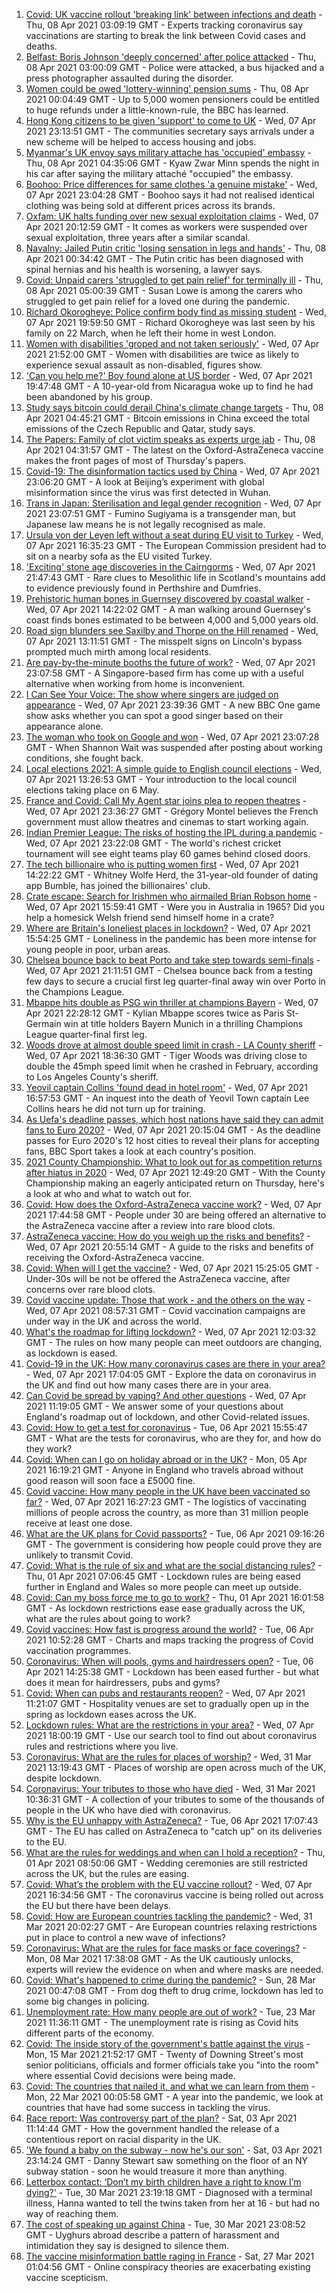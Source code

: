 1. [Covid: UK vaccine rollout 'breaking link' between infections and death](https://www.bbc.co.uk/news/health-56663969) - Thu, 08 Apr 2021 03:09:19 GMT - Experts tracking coronavirus say vaccinations are starting to break the link between Covid cases and deaths.
2. [Belfast: Boris Johnson 'deeply concerned' after police attacked](https://www.bbc.co.uk/news/uk-northern-ireland-56669508) - Thu, 08 Apr 2021 03:00:09 GMT - Police were attacked, a bus hijacked and a press photographer assaulted during the disorder.
3. [Women could be owed 'lottery-winning' pension sums](https://www.bbc.co.uk/news/business-56654665) - Thu, 08 Apr 2021 00:04:49 GMT - Up to 5,000 women pensioners could be entitled to huge refunds under a little-known-rule, the BBC has learned.
4. [Hong Kong citizens to be given 'support' to come to UK](https://www.bbc.co.uk/news/uk-56669016) - Wed, 07 Apr 2021 23:13:51 GMT - The communities secretary says arrivals under a new scheme will be helped to access housing and jobs.
5. [Myanmar's UK envoy says military attache has 'occupied' embassy](https://www.bbc.co.uk/news/world-asia-56670524) - Thu, 08 Apr 2021 04:35:06 GMT - Kyaw Zwar Minn spends the night in his car after saying the military attaché "occupied" the embassy.
6. [Boohoo: Price differences for same clothes 'a genuine mistake'](https://www.bbc.co.uk/news/business-56653060) - Wed, 07 Apr 2021 23:04:28 GMT - Boohoo says it had not realised identical clothing was being sold at different prices across its brands.
7. [Oxfam: UK halts funding over new sexual exploitation claims](https://www.bbc.co.uk/news/health-56670162) - Wed, 07 Apr 2021 20:12:59 GMT - It comes as workers were suspended over sexual exploitation, three years after a similar scandal.
8. [Navalny: Jailed Putin critic 'losing sensation in legs and hands'](https://www.bbc.co.uk/news/world-europe-56671117) - Thu, 08 Apr 2021 00:34:42 GMT - The Putin critic has been diagnosed with spinal hernias and his health is worsening, a lawyer says.
9. [Covid: Unpaid carers 'struggled to get pain relief' for terminally ill](https://www.bbc.co.uk/news/uk-56669015) - Thu, 08 Apr 2021 05:00:39 GMT - Susan Lowe is among the carers who struggled to get pain relief for a loved one during the pandemic.
10. [Richard Okorogheye: Police confirm body find as missing student](https://www.bbc.co.uk/news/uk-england-london-56606389) - Wed, 07 Apr 2021 19:59:50 GMT - Richard Okorogheye was last seen by his family on 22 March, when he left their home in west London.
11. [Women with disabilities 'groped and not taken seriously'](https://www.bbc.co.uk/news/uk-wales-56664969) - Wed, 07 Apr 2021 21:52:00 GMT - Women with disabilities are twice as likely to experience sexual assault as non-disabled, figures show.
12. ['Can you help me?' Boy found alone at US border](https://www.bbc.co.uk/news/world-us-canada-56670094) - Wed, 07 Apr 2021 19:47:48 GMT - A 10-year-old from Nicaragua woke up to find he had been abandoned by his group.
13. [Study says bitcoin could derail China's climate change targets](https://www.bbc.co.uk/news/business-56671488) - Thu, 08 Apr 2021 04:45:21 GMT - Bitcoin emissions in China exceed the total emissions of the Czech Republic and Qatar, study says.
14. [The Papers: Family of clot victim speaks as experts urge jab](https://www.bbc.co.uk/news/blogs-the-papers-56670874) - Thu, 08 Apr 2021 04:31:57 GMT - The latest on the Oxford-AstraZeneca vaccine makes the front pages of most of Thursday's papers.
15. [Covid-19: The disinformation tactics used by China](https://www.bbc.co.uk/news/world-asia-china-56513257) - Wed, 07 Apr 2021 23:06:20 GMT - A look at Beijing’s experiment with global misinformation since the virus was first detected in Wuhan.
16. [Trans in Japan: Sterilisation and legal gender recognition](https://www.bbc.co.uk/news/world-asia-56670164) - Wed, 07 Apr 2021 23:07:51 GMT - Fumino Sugiyama is a transgender man, but Japanese law means he is not legally recognised as male.
17. [Ursula von der Leyen left without a seat during EU visit to Turkey](https://www.bbc.co.uk/news/world-europe-56668347) - Wed, 07 Apr 2021 16:35:23 GMT - The European Commission president had to sit on a nearby sofa as the EU visited Turkey.
18. ['Exciting' stone age discoveries in the Cairngorms](https://www.bbc.co.uk/news/uk-scotland-north-east-orkney-shetland-56661834) - Wed, 07 Apr 2021 21:47:43 GMT - Rare clues to Mesolithic life in Scotland's mountains add to evidence previously found in Perthshire and Dumfries.
19. [Prehistoric human bones in Guernsey discovered by coastal walker](https://www.bbc.co.uk/news/world-europe-guernsey-56663491) - Wed, 07 Apr 2021 14:22:02 GMT - A man walking around Guernsey's coast finds bones estimated to be between 4,000 and 5,000 years old.
20. [Road sign blunders see Saxilby and Thorpe on the Hill renamed](https://www.bbc.co.uk/news/uk-england-lincolnshire-56662310) - Wed, 07 Apr 2021 13:11:51 GMT - The misspelt signs on Lincoln's bypass prompted much mirth among local residents.
21. [Are pay-by-the-minute booths the future of work?](https://www.bbc.co.uk/news/business-56492376) - Wed, 07 Apr 2021 23:07:58 GMT - A Singapore-based firm has come up with a useful alternative when working from home is inconvenient.
22. [I Can See Your Voice: The show where singers are judged on appearance](https://www.bbc.co.uk/news/entertainment-arts-55950360) - Wed, 07 Apr 2021 23:39:36 GMT - A new BBC One game show asks whether you can spot a good singer based on their appearance alone.
23. [The woman who took on Google and won](https://www.bbc.co.uk/news/technology-56659212) - Wed, 07 Apr 2021 23:07:28 GMT - When Shannon Wait was suspended after posting about working conditions, she fought back.
24. [Local elections 2021: A simple guide to English council elections](https://www.bbc.co.uk/news/uk-politics-56562354) - Wed, 07 Apr 2021 13:26:53 GMT - Your introduction to the local council elections taking place on 6 May.
25. [France and Covid: Call My Agent star joins plea to reopen theatres](https://www.bbc.co.uk/news/world-europe-56663222) - Wed, 07 Apr 2021 23:36:27 GMT - Grégory Montel believes the French government must allow theatres and cinemas to start working again.
26. [Indian Premier League: The risks of hosting the IPL during a pandemic](https://www.bbc.co.uk/news/world-asia-india-56637098) - Wed, 07 Apr 2021 23:22:08 GMT - The world's richest cricket tournament will see eight teams play 60 games behind closed doors.
27. [The tech billionaire who is putting women first](https://www.bbc.co.uk/news/technology-56662100) - Wed, 07 Apr 2021 14:22:22 GMT - Whitney Wolfe Herd, the 31-year-old founder of dating app Bumble, has joined the billionaires' club.
28. [Crate escape: Search for Irishmen who airmailed Brian Robson home](https://www.bbc.co.uk/news/uk-northern-ireland-56648439) - Wed, 07 Apr 2021 15:59:41 GMT - Were you in Australia in 1965? Did you help a homesick Welsh friend send himself home in a crate?
29. [Where are Britain's loneliest places in lockdown?](https://www.bbc.co.uk/news/education-56664180) - Wed, 07 Apr 2021 15:54:25 GMT - Loneliness in the pandemic has been more intense for young people in poor, urban areas.
30. [Chelsea bounce back to beat Porto and take step towards semi-finals](https://www.bbc.co.uk/sport/football/56653905) - Wed, 07 Apr 2021 21:11:51 GMT - Chelsea bounce back from a testing few days to secure a crucial first leg quarter-final away win over Porto in the Champions League.
31. [Mbappe hits double as PSG win thriller at champions Bayern](https://www.bbc.co.uk/sport/football/56654042) - Wed, 07 Apr 2021 22:28:12 GMT - Kylian Mbappe scores twice as Paris St-Germain win at title holders Bayern Munich in a thrilling Champions League quarter-final first leg.
32. [Woods drove at almost double speed limit in crash - LA County sheriff](https://www.bbc.co.uk/sport/golf/56668821) - Wed, 07 Apr 2021 18:36:30 GMT - Tiger Woods was driving close to double the 45mph speed limit when he crashed in February, according to Los Angeles County's sheriff.
33. [Yeovil captain Collins 'found dead in hotel room'](https://www.bbc.co.uk/news/uk-england-somerset-56668025) - Wed, 07 Apr 2021 16:57:53 GMT - An inquest into the death of Yeovil Town captain Lee Collins hears he did not turn up for training.
34. [As Uefa's deadline passes, which host nations have said they can admit fans to Euro 2020?](https://www.bbc.co.uk/sport/football/56667738) - Wed, 07 Apr 2021 20:15:04 GMT - As the deadline passes for Euro 2020's 12 host cities to reveal their plans for accepting fans, BBC Sport takes a look at each country's position.
35. [2021 County Championship: What to look out for as competition returns after hiatus in 2020](https://www.bbc.co.uk/sport/cricket/56653855) - Wed, 07 Apr 2021 12:49:20 GMT - With the County Championship making an eagerly anticipated return on Thursday, here's a look at who and what to watch out for.
36. [Covid: How does the Oxford-AstraZeneca vaccine work?](https://www.bbc.co.uk/news/health-55302595) - Wed, 07 Apr 2021 17:44:58 GMT - People under 30 are being offered an alternative to the AstraZeneca vaccine after a review into rare blood clots.
37. [AstraZeneca vaccine: How do you weigh up the risks and benefits?](https://www.bbc.co.uk/news/explainers-56665396) - Wed, 07 Apr 2021 20:55:14 GMT - A guide to the risks and benefits of receiving the Oxford-AstraZeneca vaccine.
38. [Covid: When will I get the vaccine?](https://www.bbc.co.uk/news/health-55045639) - Wed, 07 Apr 2021 15:25:05 GMT - Under-30s will be not be offered the AstraZeneca vaccine, after concerns over rare blood clots.
39. [Covid vaccine update: Those that work - and the others on the way](https://www.bbc.co.uk/news/health-51665497) - Wed, 07 Apr 2021 08:57:31 GMT - Covid vaccination campaigns are under way in the UK and across the world.
40. [What's the roadmap for lifting lockdown?](https://www.bbc.co.uk/news/explainers-52530518) - Wed, 07 Apr 2021 12:03:32 GMT - The rules on how many people can meet outdoors are changing, as lockdown is eased.
41. [Covid-19 in the UK: How many coronavirus cases are there in your area?](https://www.bbc.co.uk/news/uk-51768274) - Wed, 07 Apr 2021 17:04:05 GMT - Explore the data on coronavirus in the UK and find out how many cases there are in your area.
42. [Can Covid be spread by vaping? And other questions](https://www.bbc.co.uk/news/world-asia-china-51176409) - Wed, 07 Apr 2021 11:19:05 GMT - We answer some of your questions about England's roadmap out of lockdown, and other Covid-related issues.
43. [Covid: How to get a test for coronavirus](https://www.bbc.co.uk/news/health-51943612) - Tue, 06 Apr 2021 15:55:47 GMT - What are the tests for coronavirus, who are they for, and how do they work?
44. [Covid: When can I go on holiday abroad or in the UK?](https://www.bbc.co.uk/news/explainers-52646738) - Mon, 05 Apr 2021 16:19:21 GMT - Anyone in England who travels abroad without good reason will soon face a £5000 fine.
45. [Covid vaccine: How many people in the UK have been vaccinated so far?](https://www.bbc.co.uk/news/health-55274833) - Wed, 07 Apr 2021 16:27:23 GMT - The logistics of vaccinating millions of people across the country, as more than 31 million people receive at least one dose.
46. [What are the UK plans for Covid passports?](https://www.bbc.co.uk/news/explainers-55718553) - Tue, 06 Apr 2021 09:16:26 GMT - The government is considering how people could prove they are unlikely to transmit Covid.
47. [Covid: What is the rule of six and what are the social distancing rules?](https://www.bbc.co.uk/news/uk-51506729) - Thu, 01 Apr 2021 07:06:45 GMT - Lockdown rules are being eased further in England and Wales so more people can meet up outside.
48. [Covid: Can my boss force me to go to work?](https://www.bbc.co.uk/news/business-52567567) - Thu, 01 Apr 2021 16:01:58 GMT - As lockdown restrictions ease ease gradually across the UK, what are the rules about going to work?
49. [Covid vaccines: How fast is progress around the world?](https://www.bbc.co.uk/news/world-56237778) - Tue, 06 Apr 2021 10:52:28 GMT - Charts and maps tracking the progress of Covid vaccination programmes.
50. [Coronavirus: When will pools, gyms and hairdressers open?](https://www.bbc.co.uk/news/explainers-53349989) - Tue, 06 Apr 2021 14:25:38 GMT - Lockdown has been eased further - but what does it mean for hairdressers, pubs and gyms?
51. [Covid: When can pubs and restaurants reopen?](https://www.bbc.co.uk/news/business-52977388) - Wed, 07 Apr 2021 11:21:07 GMT - Hospitality venues are set to gradually open up in the spring as lockdown eases across the UK.
52. [Lockdown rules: What are the restrictions in your area?](https://www.bbc.co.uk/news/uk-54373904) - Wed, 07 Apr 2021 18:00:19 GMT - Use our search tool to find out about coronavirus rules and restrictions where you live.
53. [Coronavirus: What are the rules for places of worship?](https://www.bbc.co.uk/news/explainers-53219921) - Wed, 31 Mar 2021 13:19:43 GMT - Places of worship are open across much of the UK, despite lockdown.
54. [Coronavirus: Your tributes to those who have died](https://www.bbc.co.uk/news/uk-52676411) - Wed, 31 Mar 2021 10:36:31 GMT - A collection of your tributes to some of the thousands of people in the UK who have died with coronavirus.
55. [Why is the EU unhappy with AstraZeneca?](https://www.bbc.co.uk/news/56483766) - Tue, 06 Apr 2021 17:07:43 GMT - The EU has called on AstraZeneca to "catch up" on its deliveries to the EU.
56. [What are the rules for weddings and when can I hold a reception?](https://www.bbc.co.uk/news/explainers-52811509) - Thu, 01 Apr 2021 08:50:06 GMT - Wedding ceremonies are still restricted across the UK, but the rules are easing.
57. [Covid: What’s the problem with the EU vaccine rollout?](https://www.bbc.co.uk/news/explainers-52380823) - Wed, 07 Apr 2021 16:34:56 GMT - The coronavirus vaccine is being rolled out across the EU but there have been delays.
58. [Covid: How are European countries tackling the pandemic?](https://www.bbc.co.uk/news/explainers-53640249) - Wed, 31 Mar 2021 20:02:27 GMT - Are European countries relaxing restrictions put in place to control a new wave of infections?
59. [Coronavirus: What are the rules for face masks or face coverings?](https://www.bbc.co.uk/news/health-51205344) - Mon, 08 Mar 2021 17:38:08 GMT - As the UK cautiously unlocks, experts will review the evidence on when and where masks are needed.
60. [Covid: What's happened to crime during the pandemic?](https://www.bbc.co.uk/news/56463680) - Sun, 28 Mar 2021 00:47:08 GMT - From dog theft to drug crime, lockdown has led to some big changes in policing.
61. [Unemployment rate: How many people are out of work?](https://www.bbc.co.uk/news/business-52660591) - Tue, 23 Mar 2021 11:36:11 GMT - The unemployment rate is rising as Covid hits different parts of the economy.
62. [Covid: The inside story of the government's battle against the virus](https://www.bbc.co.uk/news/uk-politics-56361599) - Mon, 15 Mar 2021 21:52:17 GMT - Twenty of Downing Street's most senior politicians, officials and former officials take you "into the room" where essential Covid decisions were being made.
63. [Covid: The countries that nailed it, and what we can learn from them](https://www.bbc.co.uk/news/uk-56455030) - Mon, 22 Mar 2021 00:05:58 GMT - A year into the pandemic, we look at countries that have had some success in tackling the virus.
64. [Race report: Was controversy part of the plan?](https://www.bbc.co.uk/news/uk-politics-56578839) - Sat, 03 Apr 2021 11:14:44 GMT - How the government handled the release of a contentious report on racial disparity in the UK.
65. ['We found a baby on the subway - now he's our son'](https://www.bbc.co.uk/news/stories-56409764) - Sat, 03 Apr 2021 23:14:24 GMT - Danny Stewart saw something on the floor of an NY subway station - soon he would treasure it more than anything.
66. [Letterbox contact: ‘Don’t my birth children have a right to know I’m dying?'](https://www.bbc.co.uk/news/stories-56576285) - Tue, 30 Mar 2021 23:19:18 GMT - Diagnosed with a terminal illness, Hanna wanted to tell the twins taken from her at 16 - but had no way of reaching them.
67. [The cost of speaking up against China](https://www.bbc.co.uk/news/world-asia-china-56563449) - Tue, 30 Mar 2021 23:08:52 GMT - Uyghurs abroad describe a pattern of harassment and intimidation they say is designed to silence them.
68. [The vaccine misinformation battle raging in France](https://www.bbc.co.uk/news/blogs-trending-56526265) - Sat, 27 Mar 2021 01:04:56 GMT - Online conspiracy theories are exacerbating existing vaccine scepticism.
